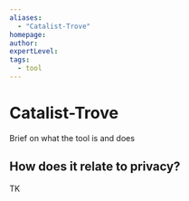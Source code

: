```yaml
---
aliases:
  - "Catalist-Trove"
homepage: 
author: 
expertLevel: 
tags:
  - tool
---
```

# Catalist-Trove

Brief on what the tool is and does 

## How does it relate to privacy?

TK 

